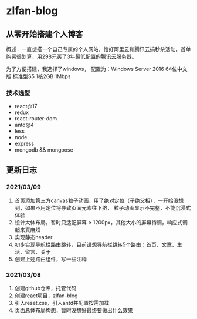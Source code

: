 # zlfan-blog

## 从零开始搭建个人博客
  概述：一直想搭一个自己专属的个人网站，恰好阿里云和腾讯云搞秒杀活动，首单购买很划算，用298元买了3年最低配置的腾讯云服务器。
  
  为了方便搭建，我选择了windows， 配置为：Windows Server 2016 64位中文版 标准型S5 1核2GB 1Mbps
  
### 技术选型
* react@17
* redux
* react-router-dom
* antd@4
* less
* node
* express
* mongodb && mongoose

## 更新日志

### 2021/03/09
  1. 首页添加第三方canvas粒子动画，用了绝对定位（子绝父相），一开始没想到，如果不用定位将导致页面元素往下挤，
     粒子动画显示不完整，不能沉浸式体验
  2. 设计大体布局，暂时只适配屏幕 ≥ 1200px，其他大小的屏幕待调，响应式调起来真麻烦
  3. 实现静态header
  4. 初步实现导航栏路由跳转，目前设想导航栏跳转5个路由：首页、文章、生活、留言、关于
  5. 创建上述路由组件，写一些注释

### 2021/03/08
  1. 创建github仓库，托管代码
  2. 创建react项目，zlfan-blog
  3. 引入reset.css，引入antd并配置按需加载
  4. 页面总体布局构想，暂时没想好最终要做出什么效果
